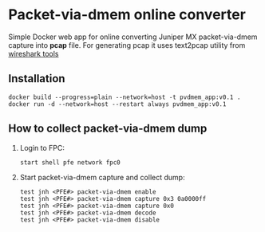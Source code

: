 # Packet-via-dmem online converter

Simple Docker web app for online converting Juniper MX packet-via-dmem capture into **pcap** file.
For generating pcap it uses text2pcap utility from [wireshark tools](https://github.com/wireshark/wireshark)

## Installation
```
docker build --progress=plain --network=host -t pvdmem_app:v0.1 .
docker run -d --network=host --restart always pvdmem_app:v0.1
```

## How to collect packet-via-dmem dump
1. Login to FPC:
   ```
   start shell pfe network fpc0
   ```
2. Start packet-via-dmem capture and collect dump:
   ```
   test jnh <PFE#> packet-via-dmem enable
   test jnh <PFE#> packet-via-dmem capture 0x3 0a0000ff
   test jnh <PFE#> packet-via-dmem capture 0x0
   test jnh <PFE#> packet-via-dmem decode
   test jnh <PFE#> packet-via-dmem disable
   ```
